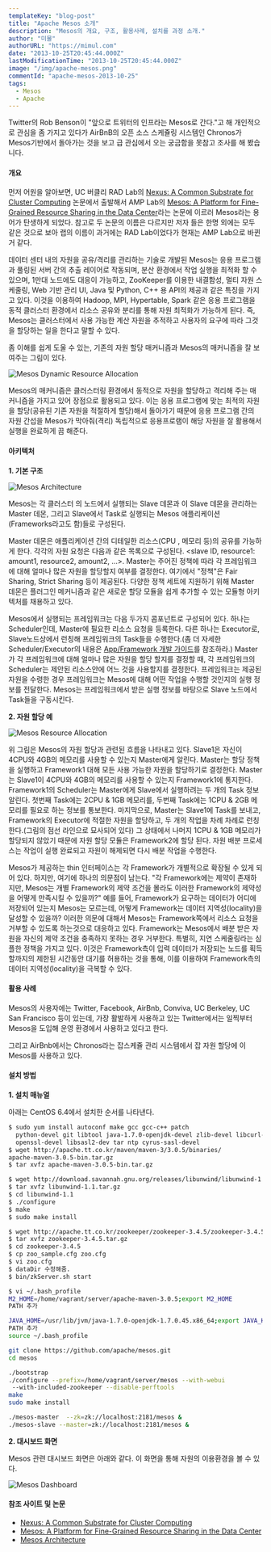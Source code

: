 ```yaml
---
templateKey: "blog-post"
title: "Apache Mesos 소개"
description: "Mesos의 개요, 구조, 활용사례, 설치를 과정 소개."
author: "미물"
authorURL: "https://mimul.com"
date: "2013-10-25T20:45:44.000Z"
lastModificationTime: "2013-10-25T20:45:44.000Z"
image: "/img/apache-mesos.png"
commentId: "apache-mesos-2013-10-25"
tags:
  - Mesos
  - Apache
---
```


Twitter의 Rob Benson이 "앞으로 트위터의 인프라는 Mesos로 간다."고 해 개인적으로 관심을 좀 가지고 있다가 AirBnB의 오픈 소스 스케쥴링 시스템인 Chronos가 Mesos기반에서 돌아가는 것을 보고 급 관심에서 오는 궁금함을 못참고 조사를 해 봤습니다.

#### 개요

먼저 어원을 알아보면, UC 버클리 RAD Lab의 [Nexus: A Common Substrate for Cluster Computing](http://www.eecs.berkeley.edu/Pubs/TechRpts/2009/EECS-2009-158.pdf) 논문에서 출발해서 AMP Lab의 [Mesos: A Platform for Fine-Grained Resource Sharing in the Data Center](https://amplab.cs.berkeley.edu/wp-content/uploads/2011/06/Mesos-A-Platform-for-Fine-Grained-Resource-Sharing-in-the-Data-Center.pdf)라는 논문에 이르러 Mesos라는 용어가 탄생하게 되었다. 참고로 두 논문의 이름은 다르지만 저자 들은 한명 외에는 모두 같은 것으로 보아 랩의 이름이 과거에는 RAD Lab이었다가 현재는 AMP Lab으로 바뀐거 같다.

데이터 센터 내의 자원을 공유/격리를 관리하는 기술로 개발된 Mesos는 응용 프로그램과 풀링된 서버 간의 추출 레이어로 작동되며, 분산 환경에서 작업 실행을 최적화 할 수 있으며, 1만대 노드에도 대응이 가능하고, ZooKeeper를 이용한 내결함성, 멀티 자원 스케줄링, Web 기반 관리 UI, Java 및 Python, C++ 용 API의 제공과 같은 특징을 가지고 있다. 이것을 이용하여 Hadoop, MPI, Hypertable, Spark 같은 응용 프로그램을 동적 클러스터 환경에서 리소스 공유와 분리를 통해 자원 최적화가 가능하게 된다.
즉, Mesos는 클러스터에서 사용 가능한 계산 자원을 추적하고 사용자의 요구에 따라 그것을 할당하는 일을 한다고 말할 수 있다.

좀 이해를 쉽게 도울 수 있는, 기존의 자원 할당 매커니즘과 Mesos의 매커니즘을 잘 보여주는 그림이 있다.

![Mesos Dynamic Resource Allocation](/img/mesos-dynamic.png)

Mesos의 매커니즘은 클러스터링 환경에서 동적으로 자원을 할당하고 격리해 주는 매커니즘을 가지고 있어 장점으로 활용되고 있다. 이는 응용 프로그램에 맞는 최적의 자원을 할당(공유된 기존 자원을 적절하게 할당)해서 돌아가기 때문에 응용 프로그램 간의 자원 간섭을 Mesos가 막아줘(격리) 독립적으로 응용프로램이 해당 자원을 잘 활용해서 실행을 완료하게 끔 해준다.

#### 아키텍처

**1. 기본 구조**

![Mesos Architecture](/img/mesos-architecture3.jpg)

Mesos는 각 클러스터 의 노드에서 실행되는 Slave 데몬과 이 Slave 데몬을 관리하는 Master 데몬, 그리고 Slave에서 Task로 실행되는 Mesos 애플리케이션(Frameworks라고도 함)들로 구성된다.

Master 데몬은 애플리케이션 간의 디테일한 리소스(CPU , 메모리 등)의 공유를 가능하게 한다. 각각의 자원 요청은 다음과 같은 목록으로 구성된다. <slave ID, resource1: amount1, resource2, amount2, …>. Master는 주어진 정책에 따라 각 프레임워크에 대해 얼마나 많은 자원을 할당할지 여부를 결정한다. 여기에서 "정책"은 Fair Sharing, Strict Sharing 등이 제공된다. 다양한 정책 세트에 지원하기 위해 Master 데몬은 플러그인 메커니즘과 같은 새로운 할당 모듈을 쉽게 추가할 수 있는 모듈형 아키텍처를 채용하고 있다.

Mesos에서 실행되는 프레임워크는 다음 두가지 콤포넌트로 구성되어 있다. 하나는 Scheduler인데, Master에 필요한 리소스 요청을 등록한다. 다른 하나는 Executor로, Slave노드상에서 런칭해 프레임워크의 Task들을 수행한다.(좀 더 자세한 Scheduler/Executor의 내용은 [App/Framework 개발 가이드](https://mesos.apache.org/documentation/latest/app-framework-development-guide/)를 참조하라.) Master가 각 프레임워크에 대해 얼마나 많은 자원을 할당 할지를 결정할 때, 각 프레임워크의 Scheduler는 제안된 리소스안에 어느 것을 사용할지를 결정한다. 프레임워크는 제공된 자원을 수령한 경우 프레임워크는 Mesos에 대해 어떤 작업을 수행할 것인지의 실행 정보를 전달한다. Mesos는 프레임워크에서 받은 실행 정보를 바탕으로 Slave 노드에서 Task들을 구동시킨다.

**2. 자원 할당 예**

![Mesos Resource Allocation](/img/mesos-architecture-example.jpg)

위 그림은 Mesos의 자원 할당과 관련된 흐름을 나타내고 있다.
Slave1은 자신이 4CPU와 4GB의 메모리를 사용할 수 있는지 Master에게 알린다. Master는 할당 정책을 실행하고 Framework1 대해 모든 사용 가능한 자원을 할당하기로 결정한다.
Master는 Slave1이 4CPU와 4GB의 메모리를 사용할 수 있는지 Framework1에 통지한다.
Framework1의 Scheduler는 Master에게 Slave에서 실행하려는 두 개의 Task 정보 알린다. 첫번째 Task에는 2CPU & 1GB 메모리를, 두번째 Task에는 1CPU & 2GB 메모리를 필요로 하는 정보를 통보한다.
마지막으로, Master는 Slave1에 Task를 보내고, Framework의 Executor에 적절한 자원을 할당하고, 두 개의 작업을 차례 차례로 런칭한다.(그림의 점선 라인으로 묘사되어 있다) 그 상태에서 나머지 1CPU & 1GB 메모리가 할당되지 않았기 때문에 자원 할당 모듈은 Framework2에 할당 된다.
자원 배분 프로세스는 작업이 실행 완료되고 자원이 해제되면 다시 배분 작업을 수행한다.

Mesos가 제공하는 thin 인터페이스는 각 Framework가 개별적으로 확장될 수 있게 되어 있다. 하지만, 여기에 하나의 의문점이 남는다. "각 Framework에는 제약이 존재하지만, Mesos는 개별 Framework의 제약 조건을 몰라도 이러한 Framework의 제약성을 어떻게 만족시킬 수 있을까?" 예를 들어, Framework가 요구하는 데이터가 어디에 저장되어 있는지 Mesos는 모르는데, 어떻게 Framework는 데이터 지역성(locality)을 달성할 수 있을까? 이러한 의문에 대해서 Mesos는 Framework쪽에서 리소스 요청을 거부할 수 있도록 하는것으로 대응하고 있다. Framework는 Mesos에서 배분 받은 자원을 자신의 제약 조건을 충족하지 못하는 경우 거부한다. 특별히, 지연 스케줄링라는 심플한 정책을 가지고 있다. 이것은 Framework측이 입력 데이터가 저장되는 노드를 획득할까지의 제한된 시간동안 대기를 허용하는 것을 통해, 이를 이용하여 Framework측의 데이터 지역성(locality)을 극복할 수 있다.

#### 활용 사례

Mesos의 사용자에는 Twitter, Facebook, AirBnb, Conviva, UC Berkeley, UC San Francisco 등이 있는데, 가장 활발하게 사용하고 있는 Twitter에서는 일찍부터 Mesos을 도입해 운영 환경에서 사용하고 있다고 한다.

그리고 AirBnb에서는 Chronos라는 잡스케쥴 관리 시스템에서 잡 자원 할당에 이 Mesos를 사용하고 있다.

#### 설치 방법

**1. 설치 매뉴얼**

아래는 CentOS 6.4에서 설치한 순서를 나타낸다.

```bash
$ sudo yum install autoconf make gcc gcc-c++ patch
  python-devel git libtool java-1.7.0-openjdk-devel zlib-devel libcurl-devel
  openssl-devel libsasl2-dev tar ntp cyrus-sasl-devel
$ wget http://apache.tt.co.kr/maven/maven-3/3.0.5/binaries/
apache-maven-3.0.5-bin.tar.gz
$ tar xvfz apache-maven-3.0.5-bin.tar.gz

$ wget http://download.savannah.gnu.org/releases/libunwind/libunwind-1.1.tar.gz
$ tar xvfz libunwind-1.1.tar.gz
$ cd libunwind-1.1
$ ./configure
$ make
$ sudo make install

$ wget http://apache.tt.co.kr/zookeeper/zookeeper-3.4.5/zookeeper-3.4.5.tar.gz
$ tar xvfz zookeeper-3.4.5.tar.gz
$ cd zookeeper-3.4.5
$ cp zoo_sample.cfg zoo.cfg
$ vi zoo.cfg
$ dataDir 수정해줌.
$ bin/zkServer.sh start

$ vi ~/.bash_profile
M2_HOME=/home/vagrant/server/apache-maven-3.0.5;export M2_HOME
PATH 추가

JAVA_HOME=/usr/lib/jvm/java-1.7.0-openjdk-1.7.0.45.x86_64;export JAVA_HOME
PATH 추가
source ~/.bash_profile

git clone https://github.com/apache/mesos.git
cd mesos

./bootstrap
./configure --prefix=/home/vagrant/server/mesos --with-webui
 --with-included-zookeeper --disable-perftools
make
sudo make install

./mesos-master  --zk=zk://localhost:2181/mesos &
./mesos-slave --master=zk://localhost:2181/mesos &
```

**2. 대시보드 화면**

Mesos 관련 대시보드 화면은 아래와 같다. 이 화면을 통해 자원의 이용환경을 볼 수 있다.

![Mesos Dashboard](/img/mesos_dashboard.png)

#### 참조 사이트 및 논문

- [Nexus: A Common Substrate for Cluster Computing](http://www.eecs.berkeley.edu/Pubs/TechRpts/2009/EECS-2009-158.pdf)
- [Mesos: A Platform for Fine-Grained Resource Sharing in the Data Center](https://amplab.cs.berkeley.edu/wp-content/uploads/2011/06/Mesos-A-Platform-for-Fine-Grained-Resource-Sharing-in-the-Data-Center.pdf)
- [Mesos Architecture](https://mesos.apache.org/documentation/latest/architecture/)
